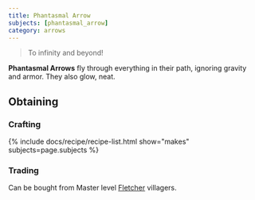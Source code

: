```yaml
---
title: Phantasmal Arrow
subjects: [phantasmal_arrow]
category: arrows
---
```

> To infinity and beyond!

**Phantasmal Arrows** fly through everything in their path, ignoring gravity and armor. They also glow, neat. 

Obtaining
---------

### Crafting

{% include docs/recipe/recipe-list.html show="makes" subjects=page.subjects %}

### Trading
Can be bought from Master level [Fletcher](https://minecraft.fandom.com/wiki/Trading#Fletcher) villagers.